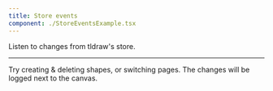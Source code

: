 ```yaml
---
title: Store events
component: ./StoreEventsExample.tsx
---
```


Listen to changes from tldraw's store.

---

Try creating & deleting shapes, or switching pages. The changes will be logged next to the canvas.
